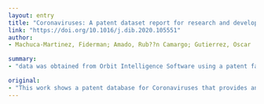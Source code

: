 ```yaml
---
layout: entry
title: "Coronaviruses: A patent dataset report for research and development (R&D) analysis"
link: "https://doi.org/10.1016/j.dib.2020.105551"
author:
- Machuca-Martinez, Fiderman; Amado, Rub??n Camargo; Gutierrez, Oscar

summary:
- "data was obtained from Orbit Intelligence Software using a patent family structure to get a big database that could be used for built patent landscape report (PLR), market analysis, technical and competitive intelligence, and monitoring and survey of a new ideas for the treatment of coronavirus diseases."

original:
- "This work shows a patent database for Coronaviruses that provides an overview of the patenting activity and trends in focused antiviral therapy with the use of triazole based compounds, glycoprotein, and protease inhibitors as possible treatment. The patent data was obtained from Orbit Intelligence Software using a patent family structure to get a big database that could be used for built patent landscape report (PLR), market analysis, technical and competitive intelligence, and monitoring and survey of a new ideas for the treatment of coronavirus diseases. The raw data is reported in four databases, which were classified according to different items: legal status (alive, dead), 1st application year (after 2015, 2011-2015, 2006-2010, 2001-2005), and Top 5 International Patents Classifications (IPC). The main players, the investment trend, markets, geographical distribution, technology overview, technologies distribution, and patent citation are showed by this analysed data report."
---
```



